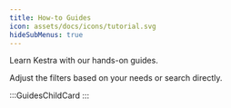 ```yaml
---
title: How-to Guides
icon: assets/docs/icons/tutorial.svg
hideSubMenus: true
---
```


Learn Kestra with our hands-on guides.

Adjust the filters based on your needs or search directly.

:::GuidesChildCard
:::
